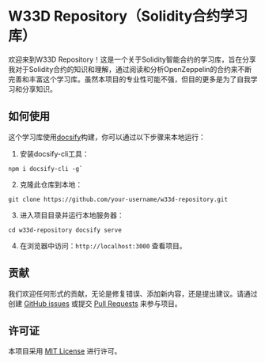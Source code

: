 # W33D Repository（Solidity合约学习库）

欢迎来到W33D Repository！这是一个关于Solidity智能合约的学习库，旨在分享我对于Solidity合约的知识和理解，通过阅读和分析OpenZeppelin的合约来不断完善和丰富这个学习库。虽然本项目的专业性可能不强，但目的更多是为了自我学习和分享知识。

## 如何使用

这个学习库使用[docsify](https://docsify.js.org/)构建，你可以通过以下步骤来本地运行：

1. 安装docsify-cli工具：

```
npm i docsify-cli -g`
```

2. 克隆此仓库到本地：

```
git clone https://github.com/your-username/w33d-repository.git
```

3. 进入项目目录并运行本地服务器：

```
cd w33d-repository docsify serve
```

4. 在浏览器中访问：`http://localhost:3000` 查看项目。

## 贡献

我们欢迎任何形式的贡献，无论是修复错误、添加新内容，还是提出建议。请通过创建 [GitHub issues](https://github.com/C4id0g/SolidityInsights/issues) 或提交 [Pull Requests](https://github.com/C4id0g/SolidityInsights/pulls) 来参与项目。

## 许可证

本项目采用 [MIT License](https://mit-license.org/) 进行许可。